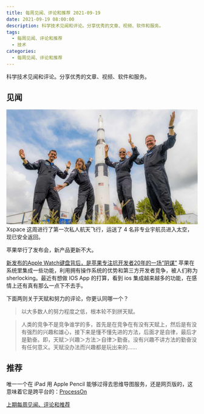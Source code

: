 ```yaml
---
title: 每周见闻、评论和推荐 2021-09-19
date: 2021-09-19 08:00:00
description: 科学技术见闻和评论。分享优秀的文章、视频、软件和服务。
tags:
  - 每周见闻、评论和推荐
  - 技术
categories:
  - 每周见闻、评论和推荐
---
```


科学技术见闻和评论。分享优秀的文章、视频、软件和服务。

## 见闻

![xspace](/asset/xspace.jpg)
Xspace 这周进行了第一次私人航天飞行，运送了 4 名非专业宇航员进入太空，现已安全返回。

苹果举行了发布会，新产品更新不大。

[新发布的Apple Watch键盘背后，是苹果专注坑开发者20年的一场“阴谋”](https://mp.weixin.qq.com/s/gWXEMWU2D9IWDYBhSbvn7g)
苹果在系统里集成一些功能，利用拥有操作系统的优势和第三方开发者竞争，被人们称为 sherlocking。最近有想做 IOS App 的打算，看到 ios 集成越来越多的功能，在感情上还有真有那么一点下不去手。‬

下面两则关于天赋和努力的评论，你更认同哪一个？

> 以大多数人的努力程度之低，根本轮不到拼天赋。

> 人类的竞争不是竞争谁学的多，首先是在竞争在有没有天赋上，然后是有没有强烈的兴趣和雄心，接下来是懂不懂先进的方法，后面才是自律，最后才是勤奋。即，天赋＞兴趣＞方法＞自律＞勤奋。没有兴趣不讲方法的勤奋没有任何意义。天赋没办法而兴趣都是玩出来的……


## 推荐

唯一一个在 iPad 用 Apple Pencil 能够过得去思维导图服务，还是网页版的，这意味着它是跨平台的：[ProcessOn](https://www.processon.com/i/523034e20cf26dda84515e3e)


[上期每周见闻、评论和推荐](./weekly-2021-09-12)
